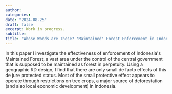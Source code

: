 ```yaml
---
author:
categories:
date: "2024-08-25"
draft: false
excerpt: Work in progress.
subtitle: 
title: "Whose Woods are These? 'Maintained' Forest Enforcement in Indonesia"
---
```


In this paper I investigate the effectiveness of enforcement of Indonesia's Maintained Forest, a vast area under the control of the central government that is supposed to be maintained as forest in perpetuity. Using a geographic RD design, I find that there are only small de facto effects of this de jure protected status. Most of the small protective effect appears to operate through restrictions on tree crops, a major source of deforestation (and also local economic development) in Indonesia.



